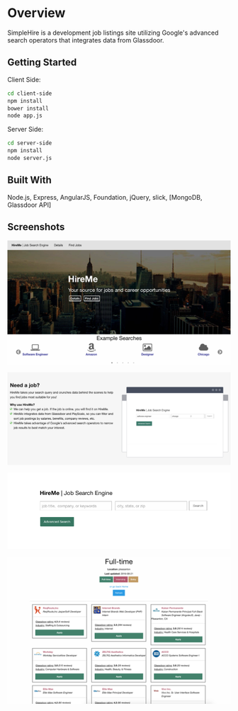 # Overview
SimpleHire is a development job listings site utilizing Google's advanced search operators that integrates data from Glassdoor.

## Getting Started
Client Side:
```bash
cd client-side
npm install
bower install
node app.js
```

Server Side:
```bash
cd server-side
npm install
node server.js
```

## Built With
Node.js, Express, AngularJS, Foundation, jQuery, slick, [MongoDB, Glassdoor API]


## Screenshots
![Alt text](/screenshots/screenshot1.png "screenshot1")

![Alt text](/screenshots/screenshot2.png "screenshot2")

![Alt text](/screenshots/screenshot3.png "screenshot3")

![Alt text](/screenshots/screenshot4.png "screenshot4")
